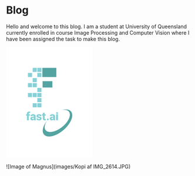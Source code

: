 # Blog

Hello and welcome to this blog. I am a student at University of Queensland currently enrolled in course Image Processing and Computer Vision where I have been assigned the task to make this blog.

![Image of fast.ai logo](images/logo.png)

![Image of Magnus](images/Kopi af IMG_2614.JPG)


